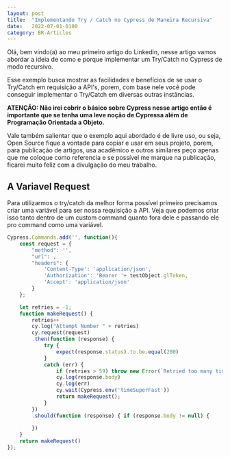 ```yaml
---
layout: post
title:  "Implementando Try / Catch no Cypress de Maneira Recursiva"
date:   2022-07-01-0100
category: BR-Articles
---
```

<!-- © 2022 Bruno Longo <bruno_pereira_longo@hotmail.com> -->
Olá, bem vindo(a) ao meu primeiro artigo do Linkedin, nesse artigo vamos abordar a ideia de como e porque implementar um Try/Catch no Cypress de modo recursivo.

Esse exemplo busca mostrar as facilidades e benefícios de se usar o Try/Catch em requisição a API's, porem, com base nele você pode conseguir implementar o Try/Catch em diversas outras instâncias.

**ATENÇÃO: Não irei cobrir o básico sobre Cypress nesse artigo então é importante que se tenha uma leve noção de Cypressa além de Programação Orientada a Objeto.**

Vale também salientar que o exemplo aqui abordado é de livre uso, ou seja, Open Source fique a vontade para copiar e usar em seus projeto, porem, para publicação de artigos, usa acadêmico e outros similares peço apenas que me coloque como referencia e se possível me marque na publicação, ficarei muito feliz com a divulgação do meu trabalho.

## A Variavel Request

Para utilizarmos o try/catch da melhor forma possível primeiro precisamos criar uma variável para ser nossa requisição a API. Veja que podemos criar isso tanto dentro de um custom command quanto fora dele e passando ele pro command como uma variável.

```javascript
Cypress.Commands.add('', function(){
    const request = { 
        "method": '', 
        "url": ,
        "headers": { 
            'Content-Type': 'application/json', 
            'Authorization': 'Bearer '+ testObject.glToken, 
            'Accept': 'application/json' 
        } 
    };
```

```javascript 
    let retries = -1; 
    function makeRequest() {
        retries++ 
        cy.log("Attempt Number " + retries)
        cy.request(request)
        .then(function (response) {
            try { 
                expect(response.status).to.be.equal(200) 
            }
            catch (err) {
                if (retries > 59) throw new Error(`Retried too many times (${--retries})`)
                cy.log(response.body)
                cy.log(err)
                cy.wait(Cypress.env('timeSuperFast')) 
                return makeRequest();
            }
        })
        .should(function (response) { if (response.body != null) { 
            
        })
    }
    return makeRequest()
});
```

